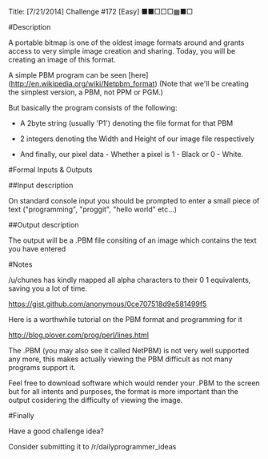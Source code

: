 Title: [7/21/2014] Challenge #172 [Easy] ■■□□□▦■□

#Description


A portable bitmap is one of the oldest image formats around and grants access to very simple image creation and sharing. Today, you will be creating an image of this format.



A simple PBM program can be seen [here] (http://en.wikipedia.org/wiki/Netpbm_format)
(Note that we'll be creating the simplest version, a PBM, not PPM or PGM.)


But basically the program consists of the following:



* A 2byte string (usually 'P1') denoting the file format for that PBM


* 2 integers denoting the Width and Height of our image file respectively


* And finally, our pixel data - Whether a pixel is 1 - Black or 0 - White.


#Formal Inputs & Outputs



##Input description

On standard console input you should be prompted to enter a small piece of text ("programming", "proggit", "hello world" etc...)



##Output description

The output will be a .PBM file consiting of an image which contains the text you have entered



#Notes


/u/chunes has kindly mapped all  alpha characters to their 0 1 equivalents, saving you a lot of time.


https://gist.github.com/anonymous/0ce707518d9e581499f5

Here is a worthwhile tutorial on the PBM format and programming for it 


http://blog.plover.com/prog/perl/lines.html


The .PBM (you may also see it called NetPBM) is not very well supported any more, this makes actually viewing the PBM difficult as not many programs support it.

Feel free to download software which would render your .PBM to the screen but for all intents and purposes, the format is more important than the output cosidering the difficulty of viewing the image.


#Finally


Have a good challenge idea?

Consider submitting it to /r/dailyprogrammer_ideas